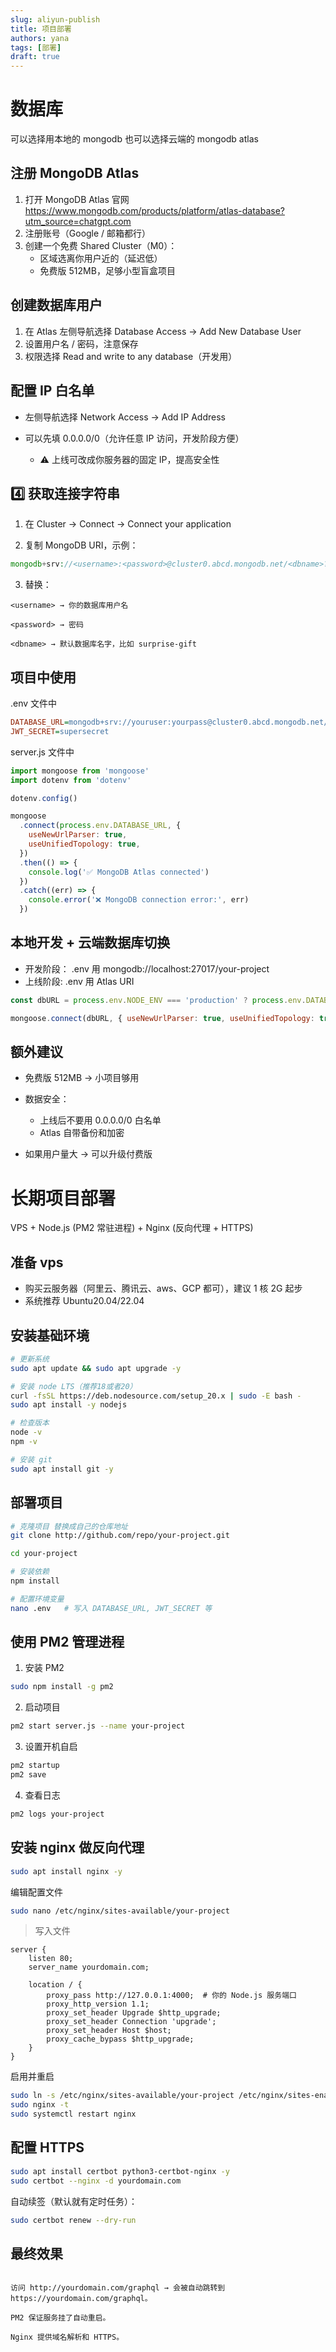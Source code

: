 ```yaml
---
slug: aliyun-publish
title: 项目部署
authors: yana
tags: [部署]
draft: true
---
```


# 数据库

可以选择用本地的 mongodb 也可以选择云端的 mongodb atlas

## 注册 MongoDB Atlas

1. 打开 MongoDB Atlas 官网 https://www.mongodb.com/products/platform/atlas-database?utm_source=chatgpt.com
2. 注册账号（Google / 邮箱都行）
3. 创建一个免费 Shared Cluster（M0）：
   - 区域选离你用户近的（延迟低）
   - 免费版 512MB，足够小型盲盒项目

## 创建数据库用户

1. 在 Atlas 左侧导航选择 Database Access → Add New Database User
2. 设置用户名 / 密码，注意保存
3. 权限选择 Read and write to any database（开发用）

## 配置 IP 白名单

- 左侧导航选择 Network Access → Add IP Address

- 可以先填 0.0.0.0/0（允许任意 IP 访问，开发阶段方便）
  - ⚠️ 上线可改成你服务器的固定 IP，提高安全性

## 4️⃣ 获取连接字符串

1. 在 Cluster → Connect → Connect your application

2. 复制 MongoDB URI，示例：

```php
mongodb+srv://<username>:<password>@cluster0.abcd.mongodb.net/<dbname>?retryWrites=true&w=majority
```

3. 替换：

```text
<username> → 你的数据库用户名

<password> → 密码

<dbname> → 默认数据库名字，比如 surprise-gift
```

## 项目中使用

.env 文件中

```ini
DATABASE_URL=mongodb+srv://youruser:yourpass@cluster0.abcd.mongodb.net/surprise-gift?retryWrites=true&w=majority
JWT_SECRET=supersecret
```

server.js 文件中

```js
import mongoose from 'mongoose'
import dotenv from 'dotenv'

dotenv.config()

mongoose
  .connect(process.env.DATABASE_URL, {
    useNewUrlParser: true,
    useUnifiedTopology: true,
  })
  .then(() => {
    console.log('✅ MongoDB Atlas connected')
  })
  .catch((err) => {
    console.error('❌ MongoDB connection error:', err)
  })
```

## 本地开发 + 云端数据库切换

- 开发阶段： .env 用 mongodb://localhost:27017/your-project
- 上线阶段: .env 用 Atlas URI

```js
const dbURL = process.env.NODE_ENV === 'production' ? process.env.DATABASE_URL_CLOUD : process.env.DATABASE_URL_LOCAL

mongoose.connect(dbURL, { useNewUrlParser: true, useUnifiedTopology: true })
```

## 额外建议

- 免费版 512MB → 小项目够用
- 数据安全：

  - 上线后不要用 0.0.0.0/0 白名单
  - Atlas 自带备份和加密

- 如果用户量大 → 可以升级付费版

# 长期项目部署

VPS + Node.js (PM2 常驻进程) + Nginx (反向代理 + HTTPS)

## 准备 vps

- 购买云服务器（阿里云、腾讯云、aws、GCP 都可），建议 1 核 2G 起步
- 系统推荐 Ubuntu20.04/22.04

## 安装基础环境

```bash
# 更新系统
sudo apt update && sudo apt upgrade -y

# 安装 node LTS（推荐18或者20）
curl -fsSL https://deb.nodesource.com/setup_20.x | sudo -E bash -
sudo apt install -y nodejs

# 检查版本
node -v
npm -v

# 安装 git
sudo apt install git -y
```

## 部署项目

```bash
# 克隆项目 替换成自己的仓库地址
git clone http://github.com/repo/your-project.git

cd your-project

# 安装依赖
npm install

# 配置环境变量
nano .env   # 写入 DATABASE_URL, JWT_SECRET 等

```

## 使用 PM2 管理进程

1. 安装 PM2

```bash
sudo npm install -g pm2
```

2. 启动项目

```bash
pm2 start server.js --name your-project
```

3. 设置开机自启

```bash
pm2 startup
pm2 save
```

4. 查看日志

```bash
pm2 logs your-project
```

## 安装 nginx 做反向代理

```bash
sudo apt install nginx -y
```

编辑配置文件

```bash
sudo nano /etc/nginx/sites-available/your-project
```

> 写入文件

```nginx
server {
    listen 80;
    server_name yourdomain.com;

    location / {
        proxy_pass http://127.0.0.1:4000;  # 你的 Node.js 服务端口
        proxy_http_version 1.1;
        proxy_set_header Upgrade $http_upgrade;
        proxy_set_header Connection 'upgrade';
        proxy_set_header Host $host;
        proxy_cache_bypass $http_upgrade;
    }
}

```

启用并重启

```bash
sudo ln -s /etc/nginx/sites-available/your-project /etc/nginx/sites-enabled/
sudo nginx -t
sudo systemctl restart nginx
```

## 配置 HTTPS

```bash
sudo apt install certbot python3-certbot-nginx -y
sudo certbot --nginx -d yourdomain.com
```

自动续签（默认就有定时任务）：

```bash
sudo certbot renew --dry-run
```

## 最终效果

```text

访问 http://yourdomain.com/graphql → 会被自动跳转到 https://yourdomain.com/graphql。

PM2 保证服务挂了自动重启。

Nginx 提供域名解析和 HTTPS。
```
